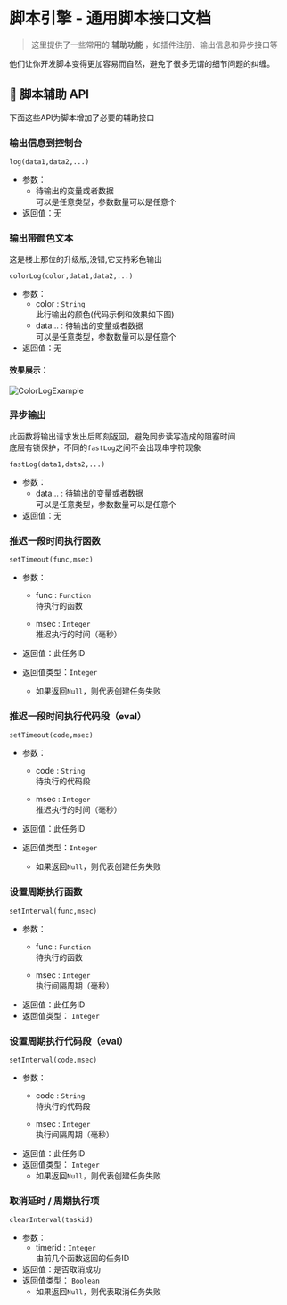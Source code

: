 # 脚本引擎 - 通用脚本接口文档

> 这里提供了一些常用的 **辅助功能** ，如插件注册、输出信息和异步接口等

他们让你开发脚本变得更加容易而自然，避免了很多无谓的细节问题的纠缠。

## 💼 脚本辅助 API

下面这些API为脚本增加了必要的辅助接口

### 输出信息到控制台

`log(data1,data2,...)`

- 参数：
    - 待输出的变量或者数据  
      可以是任意类型，参数数量可以是任意个
- 返回值：无

### 输出带颜色文本

这是楼上那位的升级版,没错,它支持彩色输出

`colorLog(color,data1,data2,...)`

- 参数：
    - color : `String`  
      此行输出的颜色(代码示例和效果如下图)
    - data... :
      待输出的变量或者数据  
      可以是任意类型，参数数量可以是任意个
- 返回值：无

#### 效果展示：

![ColorLogExample](../../../img/ColorLog.png)

### 异步输出

此函数将输出请求发出后即刻返回，避免同步读写造成的阻塞时间  
底层有锁保护，不同的`fastLog`之间不会出现串字符现象

`fastLog(data1,data2,...)`

- 参数：
    - data... :
      待输出的变量或者数据  
      可以是任意类型，参数数量可以是任意个
- 返回值：无

### 推迟一段时间执行函数

`setTimeout(func,msec)`

- 参数：

    - func : `Function`  
      待执行的函数

    - msec : `Integer`  
      推迟执行的时间（毫秒）
- 返回值：此任务ID
- 返回值类型：`Integer`
    - 如果返回`Null`，则代表创建任务失败

### 推迟一段时间执行代码段（eval）

`setTimeout(code,msec)`

- 参数：

    - code : `String`  
      待执行的代码段

    - msec : `Integer`  
      推迟执行的时间（毫秒）
- 返回值：此任务ID
- 返回值类型：`Integer`
    - 如果返回`Null`，则代表创建任务失败

### 设置周期执行函数

`setInterval(func,msec)`

- 参数：
    - func : `Function`  
      待执行的函数

    - msec : `Integer`  
      执行间隔周期（毫秒）
- 返回值：此任务ID
- 返回值类型： `Integer`

### 设置周期执行代码段（eval）

`setInterval(code,msec)`

- 参数：
    - code : `String`  
      待执行的代码段

    - msec : `Integer`  
      执行间隔周期（毫秒）
- 返回值：此任务ID
- 返回值类型： `Integer`
    - 如果返回`Null`，则代表创建任务失败

### 取消延时 / 周期执行项

`clearInterval(taskid)`

- 参数：
    - timerid : `Integer`  
      由前几个函数返回的任务ID
- 返回值：是否取消成功
- 返回值类型： `Boolean`
    - 如果返回`Null`，则代表取消任务失败


